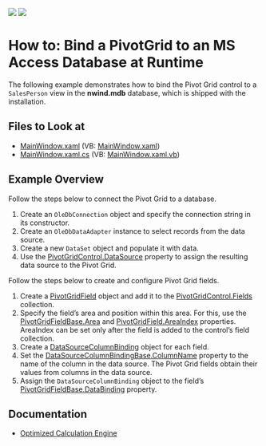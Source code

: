 <!-- default badges list -->
[![](https://img.shields.io/badge/Open_in_DevExpress_Support_Center-FF7200?style=flat-square&logo=DevExpress&logoColor=white)](https://supportcenter.devexpress.com/ticket/details/E2118)
[![](https://img.shields.io/badge/📖_How_to_use_DevExpress_Examples-e9f6fc?style=flat-square)](https://docs.devexpress.com/GeneralInformation/403183)
<!-- default badges end -->

# How to: Bind a PivotGrid to an MS Access Database at Runtime

The following example demonstrates how to bind the Pivot Grid control to a `SalesPerson` view in the **nwind.mdb** database, which is shipped with the installation.

<!-- default file list -->
## Files to Look at

* [MainWindow.xaml](./CS/HowToBindToMDB/MainWindow.xaml) (VB: [MainWindow.xaml](./VB/HowToBindToMDB/MainWindow.xaml))
* [MainWindow.xaml.cs](./CS/HowToBindToMDB/MainWindow.xaml.cs) (VB: [MainWindow.xaml.vb](./VB/HowToBindToMDB/MainWindow.xaml.vb))
<!-- default file list end -->

## Example Overview

Follow the steps below to connect the Pivot Grid to a database.

1. Create an `OleDbConnection` object and specify the connection string in its constructor.
2. Create an `OleDbDataAdapter` instance to select records from the data source.
3. Create a new `DataSet` object and populate it with data.
4. Use the [PivotGridControl.DataSource](https://docs.devexpress.com/WPF/DevExpress.Xpf.PivotGrid.PivotGridControl.DataSource) property to assign the resulting data source to the Pivot Grid.

Follow the steps below to create and configure Pivot Grid fields.

1. Create a [PivotGridField](https://docs.devexpress.com/WPF/DevExpress.Xpf.PivotGrid.PivotGridField) object and add it to the [PivotGridControl.Fields](https://docs.devexpress.com/WPF/DevExpress.Xpf.PivotGrid.PivotGridControl.Fields) collection.
2. Specify the field’s area and position within this area. For this, use the [PivotGridFieldBase.Area](https://docs.devexpress.com/CoreLibraries/DevExpress.XtraPivotGrid.PivotGridFieldBase.Area) and [PivotGridField.AreaIndex](https://docs.devexpress.com/CoreLibraries/DevExpress.XtraPivotGrid.PivotGridFieldBase.AreaIndex) properties. AreaIndex can be set only after the field is added to the control’s field collection.
3. Create a [DataSourceColumnBinding](https://docs.devexpress.com/WPF/DevExpress.Xpf.PivotGrid.DataSourceColumnBinding) object for each field.
4. Set the [DataSourceColumnBindingBase.ColumnName](https://docs.devexpress.com/CoreLibraries/DevExpress.PivotGrid.DataBinding.DataSourceColumnBindingBase.ColumnName) property to the name of the column in the data source. The Pivot Grid fields obtain their values from columns in the data source.
5. Assign the `DataSourceColumnBinding` object to the field’s [PivotGridFieldBase.DataBinding](https://docs.devexpress.com/CoreLibraries/DevExpress.XtraPivotGrid.PivotGridFieldBase.DataBinding) property.

## Documentation

- [Optimized Calculation Engine](https://docs.devexpress.com/CoreLibraries/401367/devexpress-pivot-grid-core-library/pivot-grid-modes/in-memory-mode/pivot-grid-optimized-calculation-engine?v=22.1)





